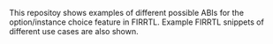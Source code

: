This repositoy shows examples of different possible ABIs for the option/instance choice feature in FIRRTL.
Example FIRRTL snippets of different use cases are also shown.
